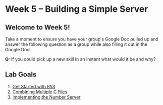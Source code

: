 # Week 5 – Building a Simple Server

<!-- **This is a DRAFT and may change before lab on Tuesday!** -->
## Welcome to Week 5!

Take a moment to ensure you have your group's Google Doc pulled up and answer the following question as a group while also filling it out in the Google Doc!

**Q:** If you could pick up a new skill in an instant what would it be and why?

## Lab Goals

1. [Get Started with PA3](./start-pa3.html)
2. [Combining Multiple C Files](./header-intro.html)
3. [Implementing the Number Server](./number-server.html)


